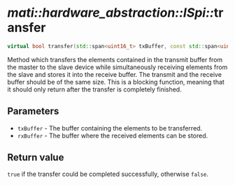 # _mati::hardware_abstraction::ISpi::_**transfer**

```cpp
virtual bool transfer(std::span<uint16_t> txBuffer, const std::span<uint16_t> rxBuffer) noexcept = 0;
```

Method which transfers the elements contained in the transmit buffer from the master to the slave device while simultaneously receiving elements from the slave and stores it into the receive buffer. The transmit and the receive buffer should be of the same size. This is a blocking function, meaning that it should only return after the transfer is completely finished.

## Parameters

- `txBuffer` - The buffer containing the elements to be transferred.
- `rxBuffer` - The buffer where the received elements can be stored.

## Return value

`true` if the transfer could be completed successfully, otherwise `false`.
